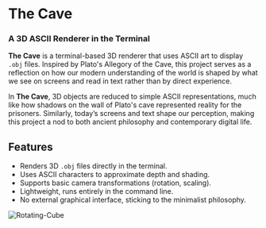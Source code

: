 # The Cave

### A 3D ASCII Renderer in the Terminal

**The Cave** is a terminal-based 3D renderer that uses ASCII art to display `.obj` files. Inspired by Plato's Allegory of the Cave, this project serves as a reflection on how our modern understanding of the world is shaped by what we see on screens and read in text rather than by direct experience.

In **The Cave**, 3D objects are reduced to simple ASCII representations, much like how shadows on the wall of Plato's cave represented reality for the prisoners. Similarly, today’s screens and text shape our perception, making this project a nod to both ancient philosophy and contemporary digital life.

## Features
- Renders 3D `.obj` files directly in the terminal.
- Uses ASCII characters to approximate depth and shading.
- Supports basic camera transformations (rotation, scaling).
- Lightweight, runs entirely in the command line.
- No external graphical interface, sticking to the minimalist philosophy.

![Rotating-Cube]()
